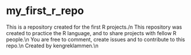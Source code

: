 # my_first_r_repo
This is a repository created for the first R projects./n
This repository was created to practice the R language, and to share projects with fellow R people.\n
You are free to comment, create issues and to contribute to this repo.\n
Created by kengreklammen.\n
